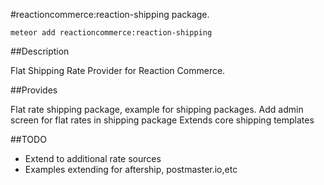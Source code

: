#reactioncommerce:reaction-shipping package.

`meteor add reactioncommerce:reaction-shipping`

##Description

Flat Shipping Rate Provider for Reaction Commerce.

##Provides

Flat rate shipping package, example for shipping packages.
Add admin screen for flat rates in shipping package
Extends core shipping templates

##TODO

- Extend to additional rate sources
- Examples extending for aftership, postmaster.io,etc

